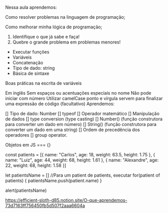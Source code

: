 Nessa aula aprendemos:

Como resolver problemas na linguagem de programação;

Como melhorar minha lógica de programação;

1. Identifique o que já sabe e faça!
2. Quebre o grande problema em problemas menores!

- Executar funções
- Variáveis
- Concatenação
- Tipo de dado: string
- Básica de sintaxe

Boas práticas na escrita de variáveis

Em inglês
Sem espaços ou acentuações especiais no nome
Não pode iniciar com número
Utilizar camelCase
ponto e vírgula servem para finalizar uma expressão de código (facultativo)
Aprendemos:

[] Tipo de dado: Number [] typeof [] Operador matemático [] Manipulação de dados [] type conversion (type casting) [] Number() (função construtora para converter um dado em número) [] String() (função construtora para converter um dado em uma string) [] Ordem de precedência dos operadores [] group operator.

Objetos em JS === {}

 const patients = [{
        name: "Carlos",
        age: 18,
        weight: 63.5,
        height: 1.75
},
    {
        name: "Luiz",
        age: 44,
        weight: 68,
        height: 1.61
},
    {
        name: "Alexandre",
        age: 22,
        weight: 68,
        height: 1.58
}]

let patientsName = []
//Para um patient de patients, executar 
for(patient of patients) {
    patientsName.push(patient.name)
}

alert(patientsName)

https://efficient-sloth-d85.notion.site/O-que-aprendemos-73d7163ff756450fb5d507f2aaa6604a